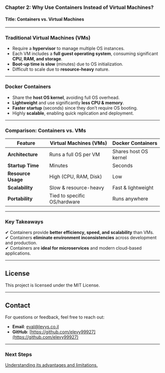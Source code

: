 ### **Chapter 2: Why Use Containers Instead of Virtual Machines?**  
#### **Title: Containers vs. Virtual Machines**  
---

### **Traditional Virtual Machines (VMs)**  
- Require a **hypervisor** to manage multiple OS instances.  
- Each VM includes a **full guest operating system**, consuming significant **CPU, RAM, and storage**.  
- **Boot-up time is slow** (minutes) due to OS initialization.  
- Difficult to scale due to **resource-heavy** nature.  

---
### **Docker Containers**  
- Share the **host OS kernel**, avoiding full OS overhead.  
- **Lightweight** and use significantly **less CPU & memory**.  
- **Faster startup** (seconds) since they don’t require OS booting.  
- Highly **scalable**, enabling quick replication and deployment.  

---
### **Comparison: Containers vs. VMs**  

| Feature        | Virtual Machines (VMs) | Docker Containers |
|---------------|-----------------------|-------------------|
| **Architecture** | Runs a full OS per VM | Shares host OS kernel |
| **Startup Time** | Minutes | Seconds |
| **Resource Usage** | High (CPU, RAM, Disk) | Low |
| **Scalability** | Slow & resource-heavy | Fast & lightweight |
| **Portability** | Tied to specific OS/hardware | Runs anywhere |

---
### **Key Takeaways**  
✔ Containers provide **better efficiency, speed, and scalability** than VMs.  
✔ Containers **eliminate environment inconsistencies** across development and production.  
✔ Containers are **ideal for microservices** and modern cloud-based applications.  

---

## License
This project is licensed under the MIT License.

---
## **Contact**
For questions or feedback, feel free to reach out:
- **Email**: eyal@levys.co.il
- **GitHub**: [https://github.com/elevy99927](https://github.com/elevy99927)

---
### **Next Steps**
<A href="./Chapter-3.md">Understanding its advantages and limitations.</A>
